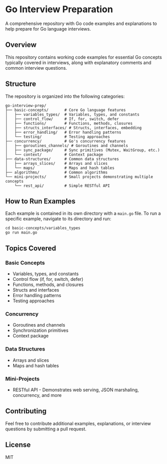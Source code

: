 # Go Interview Preparation

A comprehensive repository with Go code examples and explanations to help prepare for Go language interviews.

## Overview

This repository contains working code examples for essential Go concepts typically covered in interviews, along with explanatory comments and common interview questions.

## Structure

The repository is organized into the following categories:

```
go-interview-prep/
├── basic-concepts/       # Core Go language features
│   ├── variables_types/  # Variables, types, and constants
│   ├── control_flow/     # If, for, switch, defer
│   ├── functions/        # Functions, methods, closures
│   ├── structs_interfaces/ # Structs, interfaces, embedding
│   ├── error_handling/   # Error handling patterns
│   └── testing/          # Testing approaches
├── concurrency/          # Go's concurrency features
│   ├── goroutines_channels/ # Goroutines and channels
│   ├── sync_package/     # Sync primitives (Mutex, WaitGroup, etc.)
│   └── context/          # Context package
├── data-structures/      # Common data structures
│   ├── arrays_slices/    # Arrays and slices
│   └── maps/             # Maps and hash tables
├── algorithms/           # Common algorithms
└── mini-projects/        # Small projects demonstrating multiple concepts
    └── rest_api/         # Simple RESTful API
```

## How to Run Examples

Each example is contained in its own directory with a `main.go` file. To run a specific example, navigate to its directory and run:

```
cd basic-concepts/variables_types
go run main.go
```

## Topics Covered

### Basic Concepts
- Variables, types, and constants
- Control flow (if, for, switch, defer)
- Functions, methods, and closures
- Structs and interfaces
- Error handling patterns
- Testing approaches

### Concurrency
- Goroutines and channels
- Synchronization primitives
- Context package

### Data Structures
- Arrays and slices
- Maps and hash tables

### Mini-Projects
- RESTful API - Demonstrates web serving, JSON marshaling, concurrency, and more

## Contributing

Feel free to contribute additional examples, explanations, or interview questions by submitting a pull request.

## License

MIT 